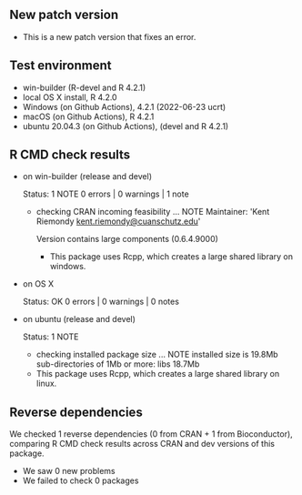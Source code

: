 ## New patch version

* This is a new patch version that fixes an error.

## Test environment

* win-builder (R-devel and  R 4.2.1)
* local OS X install, R 4.2.0 
* Windows (on Github Actions), 4.2.1 (2022-06-23 ucrt)
* macOS (on Github Actions), R  4.2.1
* ubuntu 20.04.3 (on Github Actions), (devel and R  4.2.1)

## R CMD check results


* on win-builder (release and devel)

  Status: 1 NOTE
  0 errors | 0 warnings | 1 note
  
  * checking CRAN incoming feasibility ... NOTE
    Maintainer: 'Kent Riemondy <kent.riemondy@cuanschutz.edu>'

    Version contains large components (0.6.4.9000)
  
    - This package uses Rcpp, which creates a large shared library on windows.
  
* on OS X 

  Status: OK
  0 errors | 0 warnings | 0 notes

* on ubuntu (release and devel)

  Status: 1 NOTE
  
  * checking installed package size ... NOTE
    installed size is 19.8Mb
    sub-directories of 1Mb or more:
      libs  18.7Mb

  - This package uses Rcpp, which creates a large shared library on linux.
  
## Reverse dependencies

We checked 1 reverse dependencies (0 from CRAN + 1 from Bioconductor), comparing R CMD check results across CRAN and dev versions of this package.

 * We saw 0 new problems
 * We failed to check 0 packages

